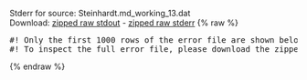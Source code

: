 Stderr for source:  Steinhardt.md_working_13.dat   
Download: [zipped raw stdout](Steinhardt.md_working_13.dat.plumed_master.stdout.txt.zip) - [zipped raw stderr](Steinhardt.md_working_13.dat.plumed_master.stderr.txt.zip) 
{% raw %}
<pre>
#! Only the first 1000 rows of the error file are shown below
#! To inspect the full error file, please download the zipped raw stderr file above
</pre>
{% endraw %}
